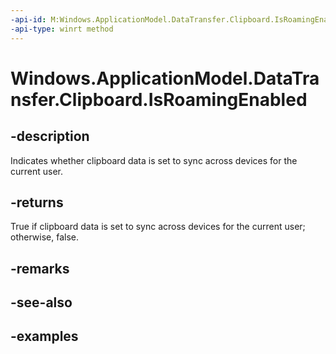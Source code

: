 ```yaml
---
-api-id: M:Windows.ApplicationModel.DataTransfer.Clipboard.IsRoamingEnabled
-api-type: winrt method
---
```


<!-- Method syntax.
public bool Clipboard.IsRoamingEnabled()
-->

# Windows.ApplicationModel.DataTransfer.Clipboard.IsRoamingEnabled

## -description
Indicates whether clipboard data is set to sync across devices for the current user.

## -returns
True if clipboard data is set to sync across devices for the current user; otherwise, false.

## -remarks

## -see-also

## -examples
